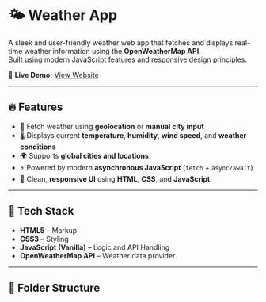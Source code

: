 # 🌤️ Weather App

A sleek and user-friendly weather web app that fetches and displays real-time weather information using the **OpenWeatherMap API**.  
Built using modern JavaScript features and responsive design principles.

🔗 **Live Demo:** [View Website](https://animated-licorice-b4a001.netlify.app/)

---

## 🔥 Features

- 📍 Fetch weather using **geolocation** or **manual city input**
- 🌡️ Displays current **temperature**, **humidity**, **wind speed**, and **weather conditions**
- 🌍 Supports **global cities and locations**
- ⚡ Powered by modern **asynchronous JavaScript** (`fetch` + `async/await`)
- 🎨 Clean, **responsive UI** using **HTML**, **CSS**, and **JavaScript**

---

## 🧰 Tech Stack

- **HTML5** – Markup
- **CSS3** – Styling
- **JavaScript (Vanilla)** – Logic and API Handling
- **OpenWeatherMap API** – Weather data provider

---

## 📁 Folder Structure

